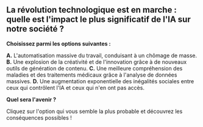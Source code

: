 ## La révolution technologique est en marche : quelle est l'impact le plus significatif de l'IA sur notre société ?

**Choisissez parmi les options suivantes :**

   **A.**  L'automatisation massive du travail, conduisant à un chômage de masse.
   **B.**  Une explosion de la créativité et de l'innovation grâce à de nouveaux outils de génération de contenu.
   **C.**  Une meilleure compréhension des maladies et des traitements médicaux grâce à l'analyse de données massives.
   **D.**  Une augmentation exponentielle des inégalités sociales entre ceux qui contrôlent l'IA et ceux qui n'en ont pas accès.

**Quel sera l'avenir ?**

Cliquez sur l'option qui vous semble la plus probable et découvrez les conséquences possibles !


